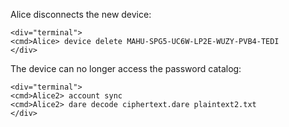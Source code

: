 
Alice disconnects the new device:


~~~~
<div="terminal">
<cmd>Alice> device delete MAHU-SPG5-UC6W-LP2E-WUZY-PVB4-TEDI
</div>
~~~~

The device can no longer access the password catalog:


~~~~
<div="terminal">
<cmd>Alice2> account sync
<cmd>Alice2> dare decode ciphertext.dare plaintext2.txt
</div>
~~~~


